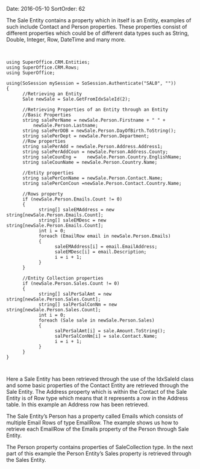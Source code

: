 Date: 2016-05-10
SortOrder: 62

The Sale Entity contains a property which in itself is an Entity, examples of such include Contact and Person properties. These properties consist of different properties which could be of different data types such as String, Double, Integer, Row, DateTime and many more.

 

```
using SuperOffice.CRM.Entities;
using SuperOffice.CRM.Rows;
using SuperOffice;
 
using(SoSession mySession = SoSession.Authenticate("SAL0", ""))
{
      //Retrieving an Entity
      Sale newSale = Sale.GetFromIdxSaleId(2);
 
      //Retrieving Properties of an Entity through an Entity
      //Basic Properties
      string salePerName = newSale.Person.Firstname + " " +        
          newSale.Person.Lastname;
      string salePerDOB = newSale.Person.DayOfBirth.ToString();
      string salePerDept = newSale.Person.Department;
      //Row properties
      string salePerAdd = newSale.Person.Address.Address1;
      string salePerAddCoun = newSale.Person.Address.County;
      string saleCounEng =    newSale.Person.Country.EnglishName;
      string saleCounName = newSale.Person.Country.Name;
 
      //Entity properties
      string salePerConName = newSale.Person.Contact.Name;
      string salePerConCoun =newSale.Person.Contact.Country.Name;
 
      //Rows property
      if (newSale.Person.Emails.Count != 0)
      {
            string[] saleEMAddress = new
string[newSale.Person.Emails.Count];
            string[] saleEMDesc = new    
string[newSale.Person.Emails.Count];
            int i = 0;
            foreach (EmailRow email in newSale.Person.Emails)
            {
                  saleEMAddress[i] = email.EmailAddress;
                  saleEMDesc[i] = email.Description;
                  i = i + 1;                          
            }
      }
 
      //Entity Collection properties
      if (newSale.Person.Sales.Count != 0)
      {
            string[] salPerSalAmt = new  
string[newSale.Person.Sales.Count];
            string[] salPerSalConNm = new      
string[newSale.Person.Sales.Count];
            int i = 0;
            foreach (Sale sale in newSale.Person.Sales)
            {
                  salPerSalAmt[i] = sale.Amount.ToString();
                  salPerSalConNm[i] = sale.Contact.Name;
                  i = i + 1;                           
            }
      }
}

 
```

[]() []() Here a Sale Entity has been retrieved through the use of the IdxSaleId class and some basic properties of the Contact Entity are retrieved through the Sale Entity. The Address property which is within the Contact of the Sale Entity is of Row type which means that it represents a row in the Address table. In this example an Address row has been retrieved.

The Sale Entity’s Person has a property called Emails which consists of multiple Email Rows of type EmailRow. The example shows us how to retrieve each EmailRow of the Emails property of the Person through Sale Entity.

The Person property contains properties of SaleCollection type. In the next part of this example the Person Entity’s Sales property is retrieved through the Sales Entity.
